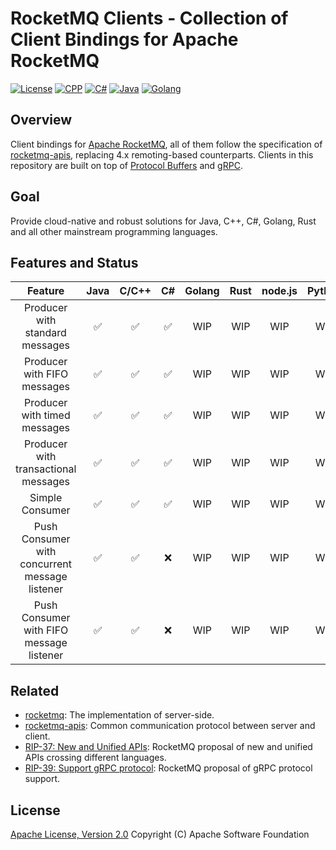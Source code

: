 # RocketMQ Clients - Collection of Client Bindings for Apache RocketMQ

[![License](https://img.shields.io/badge/license-Apache%202-4EB1BA.svg)](https://www.apache.org/licenses/LICENSE-2.0.html)
[![CPP](https://github.com/apache/rocketmq-clients/actions/workflows/cpp_build.yml/badge.svg)](https://github.com/apache/rocketmq-clients/actions/workflows/cpp_build.yml)
[![C#](https://github.com/apache/rocketmq-clients/actions/workflows/csharp_build.yml/badge.svg)](https://github.com/apache/rocketmq-clients/actions/workflows/csharp_build.yml)
[![Java](https://github.com/apache/rocketmq-clients/actions/workflows/java_build.yml/badge.svg)](https://github.com/apache/rocketmq-clients/actions/workflows/java_build.yml)
[![Golang](https://github.com/apache/rocketmq-clients/actions/workflows/golang_build.yml/badge.svg)](https://github.com/apache/rocketmq-clients/actions/workflows/golang_build.yml)

## Overview

Client bindings for [Apache RocketMQ](https://rocketmq.apache.org/), all of them follow the specification of [rocketmq-apis](https://github.com/apache/rocketmq-apis), replacing 4.x remoting-based counterparts. Clients in this repository are built on top of [Protocol Buffers](https://developers.google.com/protocol-buffers) and [gRPC](https://grpc.io/).

## Goal

Provide cloud-native and robust solutions for Java, C++, C#, Golang, Rust and all other mainstream programming languages.

## Features and Status

|                    Feature                     | Java  | C/C++ |  C#   | Golang | Rust  | node.js | Python |
| :--------------------------------------------: | :---: | :---: | :---: | :----: | :---: | :-----: | :----: |
|        Producer with standard messages         |   ✅   |   ✅   |   ✅   |  WIP   |  WIP  |   WIP   |  WIP   |
|          Producer with FIFO messages           |   ✅   |   ✅   |   ✅   |  WIP   |  WIP  |   WIP   |  WIP   |
|          Producer with timed messages          |   ✅   |   ✅   |   ✅   |  WIP   |  WIP  |   WIP   |  WIP   |
|      Producer with transactional messages      |   ✅   |   ✅   |   ✅   |  WIP   |  WIP  |   WIP   |  WIP   |
|                Simple Consumer                 |   ✅   |   ✅   |   ✅   |  WIP   |  WIP  |   WIP   |  WIP   |
| Push Consumer with concurrent message listener |   ✅   |   ✅   |   ❌   |  WIP   |  WIP  |   WIP   |  WIP   |
|    Push Consumer with FIFO message listener    |   ✅   |   ✅   |   ❌   |  WIP   |  WIP  |   WIP   |  WIP   |

## Related

* [rocketmq](https://github.com/apache/rocketmq): The implementation of server-side.
* [rocketmq-apis](https://github.com/apache/rocketmq-apis): Common communication protocol between server and client.
* [RIP-37: New and Unified APIs](https://shimo.im/docs/m5kv92OeRRU8olqX): RocketMQ proposal of new and unified APIs crossing different languages.
* [RIP-39: Support gRPC protocol](https://shimo.im/docs/gXqmeEPYgdUw5bqo): RocketMQ proposal of gRPC protocol support.

## License

[Apache License, Version 2.0](http://www.apache.org/licenses/LICENSE-2.0.html) Copyright (C) Apache Software Foundation
